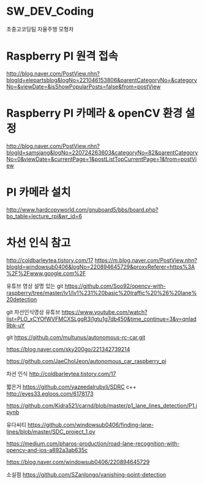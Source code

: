 # SW_DEV_Coding

초중고코딩팀 자율주행 모형차

# Raspberry PI 원격 접속
http://blog.naver.com/PostView.nhn?blogId=elepartsblog&logNo=221046153806&parentCategoryNo=&categoryNo=&viewDate=&isShowPopularPosts=false&from=postView

# Raspberry PI 카메라 & openCV 환경 설정 
http://blog.naver.com/PostView.nhn?blogId=samsjang&logNo=220724263603&categoryNo=82&parentCategoryNo=0&viewDate=&currentPage=1&postListTopCurrentPage=1&from=postView

# PI 카메라 설치
http://www.hardcopyworld.com/gnuboard5/bbs/board.php?bo_table=lecture_rpi&wr_id=6


# 차선 인식 참고
http://coldbarleytea.tistory.com/17
https://m.blog.naver.com/PostView.nhn?blogId=windowsub0406&logNo=220894645729&proxyReferer=https%3A%2F%2Fwww.google.com%2F

유튜브 영상 설명 있는 git
https://github.com/Soo92/opencv-with-raspberry/tree/master/lv1/lv1%231%20basic%20traffic%20%26%20lane%20detection

git 차선인식영상 유튜브
https://www.youtube.com/watch?list=PLO_xCYOfWVFMCXSLggR3i1gtu1g7db450&time_continue=3&v=qnIad9bk-uY


git
https://github.com/multunus/autonomous-rc-car.git

https://blog.naver.com/sky200go/221342739214


https://github.com/JaeCholJeon/autonomous_car_raspberry_pi

차선 인식 
http://coldbarleytea.tistory.com/17

짧은거
https://github.com/yazeedalrubyli/SDRC
c++
http://eyes33.egloos.com/6178173

https://github.com/Kidra521/carnd/blob/master/p1_lane_lines_detection/P1.ipynb


유다씨티
https://github.com/windowsub0406/finding-lane-lines/blob/master/SDC_project_1.py

https://medium.com/pharos-production/road-lane-recognition-with-opencv-and-ios-a892a3ab635c

https://blog.naver.com/windowsub0406/220894645729


소실점
https://github.com/SZanlongo/vanishing-point-detection
